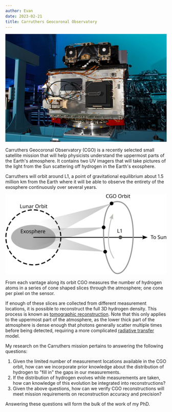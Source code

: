 ```yaml
---
author: Evan
date: 2023-02-21
title: Carruthers Geocoronal Observatory
---
```

<link rel="stylesheet" href="https://cdn.jsdelivr.net/npm/katex@0.10.2/dist/katex.min.css" integrity="sha384-yFRtMMDnQtDRO8rLpMIKrtPCD5jdktao2TV19YiZYWMDkUR5GQZR/NOVTdquEx1j" crossorigin="anonymous">
<script src="https://cdn.jsdelivr.net/npm/katex@0.10.2/dist/katex.min.js" integrity="sha384-9Nhn55MVVN0/4OFx7EE5kpFBPsEMZxKTCnA+4fqDmg12eCTqGi6+BB2LjY8brQxJ" crossorigin="anonymous"></script>
<script src="https://cdn.jsdelivr.net/npm/katex@0.10.2/dist/contrib/mathtex-script-type.min.js" defer></script>

![Carruthers under testing at BAE Systems.  The two UV cameras are visible on top of the spacecraft.](spacecraft.webp)

Carruthers Geocoronal Observatory (CGO) is a recently selected small satellite mission that will help physicists understand the uppermost parts of the Earth's atmosphere.  It contains two UV imagers that will take pictures of the light from the Sun scattering off hydrogen in the Earth's exosphere.

Carruthers will orbit around L1, a point of gravitational equilibrium about 1.5 million km from the Earth where it will be able to observe the entirety of the exosphere continuously over several years.


![](cgo_orbit.svg)

From each vantage along its orbit CGO measures the number of hydrogen atoms in a series of cone shaped slices through the atmosphere; one cone per pixel on the sensor.

If enough of these slices are collected from different measurement locations, it is possible to reconstruct the full 3D hydrogen density.  This process is known as [tomographic reconstruction](https://en.wikipedia.org/wiki/Tomographic_reconstruction).  Note that this only applies to the uppermost part of the atmosphere, as the lower thick part of the atmosphere is dense enough that photons generally scatter multiple times before being detected, requiring a more complicated [radiative transfer](https://en.wikipedia.org/wiki/Radiative_transfer) model.

My research on the Carruthers mission pertains to answering the following questions:

1. Given the limited number of measurement locations available in the CGO orbit, how can we incorporate prior knowledge about the distribution of hydrogen to "fill in" the gaps in our measurements.
2. If the distribution of hydrogen evolves while measurements are taken, how can knowledge of this evolution be integrated into reconstructions?
3. Given the above questions, how can we verify CGO reconstructions will meet mission requirements on reconstruction accuracy and precision?

Answering these questions will form the bulk of the work of my PhD.

<!-- If enough of these slices are collected from different measurement locations, it is possible to reconstruct the full 3D density $x$.  This process is known as [tomographic reconstruction](https://en.wikipedia.org/wiki/Tomographic_reconstruction).  Note that this only applies to the optically thin part of the atmosphere, as the thick part of the atmosphere is dense enough that photons generally scatter multiple times before being detected, requiring a [radiative transfer](https://en.wikipedia.org/wiki/Radiative_transfer) model that is more complicated than the equation given above. -->

<!-- ![](physics_tomography2.svg) -->

<!-- Each pixel $j$ from vantage point $i$ measures the number of photons from a narrow slice of the atmosphere according to -->

<!-- $$y_{v,j} = g \int_{v_{i,j}} x(\vec{r}) d \vec{r}$$ -->

<!-- If enough of these slices are collected from different measurement locations, it is possible to reconstruct the full 3D density $x$.  This process is known as [tomographic reconstruction](https://en.wikipedia.org/wiki/Tomographic_reconstruction).  Note that this only applies to the optically thin part of the atmosphere, as the thick part of the atmosphere is dense enough that photons generally scatter multiple times before being detected, requiring a [radiative transfer](https://en.wikipedia.org/wiki/Radiative_transfer) model that is more complicated than the equation given above. -->
